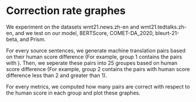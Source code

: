 # Correction rate graphes

We experiment on the datasets wmt21.news.zh-en and wmt21.tedtalks.zh-en, and we test on our model, BERTScore, COMET-DA_2020, bleurt-21-beta, and Prism. 

For every source sentences, we generate machine translation pairs based on their human score difference (For example, group 1 contains the pairs with ). Then, we seperate these pairs into 25 groupes based on human score difference (For example, group 2 contains the pairs with human score difference less than 2 and greater than 1).

For every metrics, we computed how many pairs are correct with respect to the human score in each group and plot these graphes.
